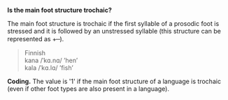 **Is the main foot structure trochaic?**

The main foot structure is trochaic if the first syllable of a prosodic foot is stressed and it is followed by an unstressed syllable (this structure can be represented as +  ̶  ).

>Finnish<br/>
>kana /ˈkɑ.nɑ/ ’hen’<br/>
>kala /ˈkɑ.lɑ/ ’fish’

**Coding.** The value is '1' if the main foot structure of a language is trochaic (even if other foot types are also present in a language).
